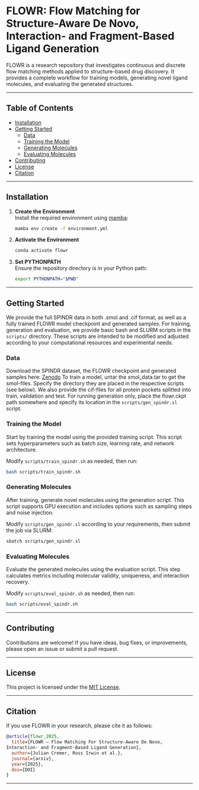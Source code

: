 # FLOWR: Flow Matching for Structure-Aware De Novo, Interaction- and Fragment-Based Ligand Generation

FLOWR is a research repository that investigates continuous and discrete flow matching methods applied to structure-based drug discovery. It provides a complete workflow for training models, generating novel ligand molecules, and evaluating the generated structures.

---

## Table of Contents

- [Installation](#installation)
- [Getting Started](#getting-started)
  - [Data](#data)
  - [Training the Model](#training-the-model)
  - [Generating Molecules](#generating-molecules)
  - [Evaluating Molecules](#evaluating-molecules)
- [Contributing](#contributing)
- [License](#license)
- [Citation](#citation)

---

## Installation

1. **Create the Environment**  
   Install the required environment using [mamba](https://mamba.readthedocs.io):

   ```bash
   mamba env create -f environment.yml
   ```

2. **Activate the Environment**  

   ```bash
   conda activate flowr
   ```

3. **Set PYTHONPATH**  
   Ensure the repository directory is in your Python path:

   ```bash
   export PYTHONPATH="$PWD"
   ```

---

## Getting Started

We provide the full SPINDR data in both .smol and .cif format, as well as a fully trained FLOWR model checkpoint and generated samples.
For training, generation and evaluation, we provide basic bash and SLURM scripts in the `scripts/` directory. These scripts are intended to be modified and adjusted according to your computational resources and experimental needs.

### Data
Download the SPINDR dataset, the FLOWR checkpoint and generated samples here:
[Zenodo](https://zenodo.org/uploads/15212510)
To train a model, untar the smol_data.tar to get the smol-files. Specify the directory they are placed in the respective scripts (see below).
We also provide the cif-files for all protein pockets splitted into train, validation and test.
For running generation only, place the flowr.ckpt path somewhere and specify its location in the `scripts/gen_spindr.sl` script.

### Training the Model

Start by training the model using the provided training script. This script sets hyperparameters such as batch size, learning rate, and network architecture.

Modify `scripts/train_spindr.sh` as needed, then run:

```bash
bash scripts/train_spindr.sh
```

### Generating Molecules

After training, generate novel molecules using the generation script. This script supports GPU execution and includes options such as sampling steps and noise injection.

Modify `scripts/gen_spindr.sl` according to your requirements, then submit the job via SLURM:

```bash
sbatch scripts/gen_spindr.sl
```

### Evaluating Molecules

Evaluate the generated molecules using the evaluation script. This step calculates metrics including molecular validity, uniqueness, and interaction recovery.

Modify `scripts/eval_spindr.sh` as needed, then run:

```bash
bash scripts/eval_spindr.sh
```

---

## Contributing

Contributions are welcome! If you have ideas, bug fixes, or improvements, please open an issue or submit a pull request.

---

## License

This project is licensed under the [MIT License](LICENSE).

---

## Citation

If you use FLOWR in your research, please cite it as follows:

```bibtex
@article{flowr_2025,
  title={FLOWR – Flow Matching For Structure-Aware De Novo,
Interaction- and Fragment-Based Ligand Generation},
  author={Julian Cremer, Ross Irwin et al.},
  journal={arxiv},
  year={2025},
  doi={DOI}
}
```

---